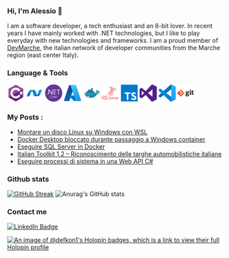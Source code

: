 ### Hi, I'm Alessio 👋

I am a software developer, a tech enthusiast and an 8-bit lover.
In recent years I have mainly worked with .NET technologies, but I like to play everyday with new technologies and frameworks.
I am a proud member of <a href="https://dev.marche.it/">DevMarche</a>, the italian network of developer communities from the Marche region (east center Italy).

### Language & Tools

<div>
  <img src="https://github.com/devicons/devicon/blob/master/icons/csharp/csharp-original.svg" title="CSharp - C#" **alt="CSharp - C#" width="40" height="40"/>
  <img src="https://github.com/devicons/devicon/blob/master/icons/dot-net/dot-net-original.svg" title="CSharp - C#" **alt="CSharp - C#" width="40" height="40"/>
  <img src="https://github.com/devicons/devicon/blob/master/icons/dotnetcore/dotnetcore-original.svg" title="CSharp - C#" **alt="CSharp - C#" width="40" height="40"/>
  <img src="https://github.com/devicons/devicon/blob/master/icons/azure/azure-original.svg" title="Docker" **alt="Docker" width="40" height="40"/>
    <img src="https://github.com/devicons/devicon/blob/master/icons/docker/docker-original.svg" title="Docker" **alt="Docker" width="40" height="40"/>
  <img src="https://github.com/devicons/devicon/blob/master/icons/microsoftsqlserver/microsoftsqlserver-plain-wordmark.svg" title="Microsoft Sql Server" **alt="Microsoft Sql Server" width="40" height="40"/>
  <img src="https://github.com/devicons/devicon/blob/master/icons/typescript/typescript-original.svg" title="Typescript" **alt="Typescript" width="40" height="40"/>
  <img src="https://github.com/devicons/devicon/blob/master/icons/visualstudio/visualstudio-plain.svg" title="Visual Studio" **alt="Visual Studio" width="40" height="40"/>
  <img src="https://github.com/devicons/devicon/blob/master/icons/vscode/vscode-original.svg" title="Visual Studio Code" **alt="Visual Studio Code" width="40" height="40"/>
  <img src="https://github.com/devicons/devicon/blob/master/icons/git/git-original-wordmark.svg" title="Git" **alt="Git" width="40" height="40"/>
</div>

### My Posts :
<!-- BLOG-POST-LIST:START -->
- [Montare un disco Linux su Windows con WSL](https://www.alessiomarinelli.it/2025/06/montare-un-disco-linux-su-windows-con-wsl/)
- [Docker Desktop bloccato durante passaggio a Windows container](https://www.alessiomarinelli.it/2024/10/docker-desktop-bloccato-durante-passaggio-a-windows-container/)
- [Eseguire SQL Server in Docker](https://www.alessiomarinelli.it/2024/03/eseguire-sql-server-in-docker/)
- [Italian Toolkit 1.2 – Riconoscimento delle targhe automobilistiche italiane](https://www.alessiomarinelli.it/2023/10/italian-toolkit-1-2-riconoscimento-delle-targhe-automobilistiche-italiane/)
- [Eseguire processi di sistema in una Web API C#](https://www.alessiomarinelli.it/2023/10/eseguire-processi-di-sistema-in-una-web-api-c/)
<!-- BLOG-POST-LIST:END -->


### Github stats

[![GitHub Streak](https://github-readme-streak-stats.herokuapp.com/?user=defkon1)](https://git.io/streak-stats)
![Anurag's GitHub stats](https://github-readme-stats.vercel.app/api?username=defkon1&show_icons=true)


### Contact me

<div id="badges">
  <a href="https://www.linkedin.com/in/alessiomarinelli">
    <img src="https://img.shields.io/badge/LinkedIn-blue?style=for-the-badge&logo=linkedin&logoColor=white" alt="LinkedIn Badge"/>
  </a>
</div>

[![An image of @defkon1's Holopin badges, which is a link to view their full Holopin profile](https://holopin.me/defkon1)](https://holopin.io/@defkon1)

